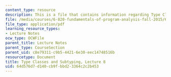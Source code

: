 ```yaml
---
content_type: resource
description: This is a file that contains information regarding Type Classes and Subtyping.
file: /media/courses/6-820-fundamentals-of-program-analysis-fall-2015/64d576d7d140cb9fbbd23364c2c2b453_MIT6_820F15_L08.pdf
file_type: application/pdf
learning_resource_types:
- Lecture Notes
ocw_type: OCWFile
parent_title: Lecture Notes
parent_type: CourseSection
parent_uid: c8e79311-c9b5-4421-6e30-eec14748516b
resourcetype: Document
title: Type Classes and Subtyping, Lecture 8
uid: 64d576d7-d140-cb9f-bbd2-3364c2c2b453
---
```

